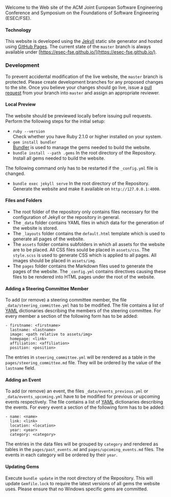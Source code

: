 Welcome to the Web site of the ACM Joint European Software Engineering Conference and Symposium on the Foundations of Software Engineering (ESEC/FSE).

#### Technology
This website is developed using the [Jekyll](https://jekyllrb.com/) static site generator and hosted using [GitHub Pages](https://pages.github.com/). 
The current state of the `master` branch is always available under [https://esec-fse.github.io/](https://esec-fse.github.io/).

### Development
To prevent accidental modification of the live website, the `master` branch is protected. 
Please create development branches for any proposed changes to the site. 
Once you believe your changes should go live, issue a [pull request](https://help.github.com/articles/about-pull-requests/) from your branch into `master` and assign an appropriate reviewer.

#### Local Preview
The website should be previewed locally before issuing pull requests.  
Perform the following steps for the initial setup:
* `ruby --version`  
  Check whether you have Ruby 2.1.0 or higher installed on your system.
* `gem install bundler`  
  [Bundler](https://bundler.io/) is used to manage the gems needed to build the website.
* `bundle install --path .gems` In the root directory of the Repository.
  Install all gems needed to build the website.
  
The following command only has to be restarted if the `_config.yml` file is changed.
  
* `bundle exec jekyll serve` In the root directory of the Repository.  
  Generate the website and make it available on `http://127.0.0.1:4000`.
  
#### Files and Folders
* The root folder of the repository only contains files necessary for the configuration of Jekyll or the repository in general.
* The `_data` folder contains YAML files in which data for the generation of the website is stored.
* The `_layouts` folder contains the `default.html` template which is used to generate all pages of the website.
* The `assets` folder contains subfolders in which all assets for the website are to be placed. 
  All CSS files sould be placed in `assets/css`. The `style.scss` is used to generate CSS which is applied to all pages.
  All images should be placed in `assets/img`.
* The `pages` folder contains the Markdown files used to generate the pages of the website. 
  The `_config.yml` contains directives causing these files to be rendered into HTML pages under the root of the website.

#### Adding a Steering Committee Member
To add (or remove) a steering committee member, the file `_data/steering_committee.yml` has to be modified.
The file contains a list of [YAML](https://en.wikipedia.org/wiki/YAML) dictionaries describing the members of the steering committee.
For every member a section of the following form has to be added:

    - firstname: <firstname>
      lastname: <lastname> 
      image: <path relative to assets/img> 
      homepage: <link>
      affiliation: <affiliation>
      position: <position>

The entries in `steering_committee.yml` will be rendered as a table in the `pages/steering_committee.md` file. They will be ordered by the value of the `lastname` field.

#### Adding an Event
To add (or remove) an event, the files `_data/events_previous.yml` or `_data/events_upcoming.yml` have to be modified for previous or upcoming events respectively.
The file contains a list of [YAML](https://en.wikipedia.org/wiki/YAML) dictionaries describing the events.
For every event a section of the following form has to be added:

    - name: <name>
      link: <link>
      location: <location>
      year: <year>
      category: <category>

The entries in the data files will be grouped by `category` and rendered as tables in the `pages/past_events.md` and `pages/upcoming_events.md` files. The events in each category will be ordered by their `year`.

#### Updating Gems
Execute `bundle update` in the root directory of the Repository. 
This will update `Gemfile.lock` to require the latest versions of all gems the website uses. 
Please ensure that no Windows specific gems are committed.

